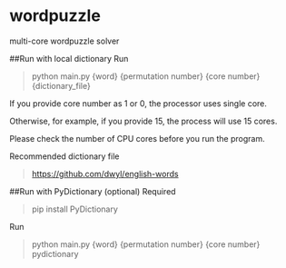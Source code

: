 # wordpuzzle
multi-core wordpuzzle solver



##Run with local dictionary
Run
>python main.py {word} {permutation number} {core number} {dictionary_file}

 If you provide core number as 1 or 0, the processor uses single core.

 Otherwise, for example, if you provide 15, the process will use 15 cores.

 Please check the number of CPU cores before you run the program.

 Recommended dictionary file
 >https://github.com/dwyl/english-words


##Run with PyDictionary (optional)
Required
> pip install PyDictionary


Run
>python main.py {word} {permutation number} {core number} pydictionary
